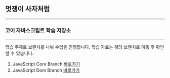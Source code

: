 ## 멋쟁이 사자처럼

---

### 코어 자바스크립트 학습 저장소

---

학습 주제로 브랜치를 나눠 수업을 진행합니다.
학습 자료는 해당 브랜치로 이동 후 확인할 수 있습니다.

1. JavaScript Core Branch [바로가기](https://github.com/mondimhaus/CORE_JAVASCRIPT/tree/01.core)
2. JavaScript Dom Branch [바로가기](https://www.naver.com)
